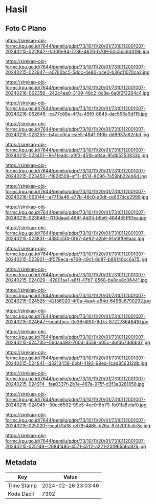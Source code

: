 # Hasil

## Foto C Plano

https://sirekap-obj-formc.kpu.go.id/7644/pemilu/pdpr/73/10/11/20/01/7310112001007-20240215-022842--1a109e94-7736-4626-b709-50c5bc9d319b.jpg

https://sirekap-obj-formc.kpu.go.id/7644/pemilu/pdpr/73/10/11/20/01/7310112001007-20240215-022947--a0760bc5-5ddc-4e90-b4e0-b36c11070ca2.jpg

https://sirekap-obj-formc.kpu.go.id/7644/pemilu/pdpr/73/10/11/20/01/7310112001007-20240216-062356--242c4ea0-3109-48c2-8c8e-6a0f2f2264c4.jpg

https://sirekap-obj-formc.kpu.go.id/7644/pemilu/pdpr/73/10/11/20/01/7310112001007-20240216-062646--ca77c88e-4f7a-49f0-8845-dac596e9d119.jpg

https://sirekap-obj-formc.kpu.go.id/7644/pemilu/pdpr/73/10/11/20/01/7310112001007-20240215-023255--b4ccc0ca-eae5-484f-9f0b-dd8937a62cbd.jpg

https://sirekap-obj-formc.kpu.go.id/7644/pemilu/pdpr/73/10/11/20/01/7310112001007-20240215-023401--9e71eadc-a9f3-451b-a94a-95db5250833b.jpg

https://sirekap-obj-formc.kpu.go.id/7644/pemilu/pdpr/73/10/11/20/01/7310112001007-20240215-023450--f1820509-ef11-4514-8096-7a59bb22eb6d.jpg

https://sirekap-obj-formc.kpu.go.id/7644/pemilu/pdpr/73/10/11/20/01/7310112001007-20240216-063144--a7713a46-e77b-48c0-a0df-ce837dce2999.jpg

https://sirekap-obj-formc.kpu.go.id/7644/pemilu/pdpr/73/10/11/20/01/7310112001007-20240215-023648--7f10daad-464f-4d05-b9e6-484455ff61ea.jpg

https://sirekap-obj-formc.kpu.go.id/7644/pemilu/pdpr/73/10/11/20/01/7310112001007-20240215-023831--4380c5f4-0f67-4e92-a2b9-91a19ffe9aac.jpg

https://sirekap-obj-formc.kpu.go.id/7644/pemilu/pdpr/73/10/11/20/01/7310112001007-20240215-023921--df078eca-e769-49c1-8d87-b86146cc6a75.jpg

https://sirekap-obj-formc.kpu.go.id/7644/pemilu/pdpr/73/10/11/20/01/7310112001007-20240215-024029--42801ae1-a6f1-47b7-8568-ba8ce8c06441.jpg

https://sirekap-obj-formc.kpu.go.id/7644/pemilu/pdpr/73/10/11/20/01/7310112001007-20240215-024525--42f56020-4f0a-4aa4-a64d-6496c6790292.jpg

https://sirekap-obj-formc.kpu.go.id/7644/pemilu/pdpr/73/10/11/20/01/7310112001007-20240215-024647--bea5f5cc-0e36-49f0-9d7a-872273646410.jpg

https://sirekap-obj-formc.kpu.go.id/7644/pemilu/pdpr/73/10/11/20/01/7310112001007-20240215-024735--560aa493-760d-4559-b05c-46fdb73d6b37.jpg

https://sirekap-obj-formc.kpu.go.id/7644/pemilu/pdpr/73/10/11/20/01/7310112001007-20240215-024841--d3213458-6bbf-4193-99ed-1cad856312db.jpg

https://sirekap-obj-formc.kpu.go.id/7644/pemilu/pdpr/73/10/11/20/01/7310112001007-20240215-024914--faa0337f-2b7e-487a-975f-d3f3a3281658.jpg

https://sirekap-obj-formc.kpu.go.id/7644/pemilu/pdpr/73/10/11/20/01/7310112001007-20240215-024945--30cc6592-99e5-4ec0-8b79-fb01fa8efaf0.jpg

https://sirekap-obj-formc.kpu.go.id/7644/pemilu/pdpr/73/10/11/20/01/7310112001007-20240215-025020--5ea07b08-c878-4485-b26a-87d200fcdc3e.jpg

https://sirekap-obj-formc.kpu.go.id/7644/pemilu/pdpr/73/10/11/20/01/7310112001007-20240215-025149--2684f485-4571-42f2-a221-20f965b6c976.jpg


## Metadata

| Key        | Value               |
| ---------- | ------------------- |
| Time Stamp | 2024-02-26 23:03:46 |
| Kode Dapil | 7302                |



